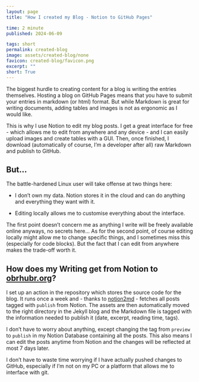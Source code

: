 ```yaml
---
layout: page
title: "How I created my Blog - Notion to GitHub Pages"

time: 2 minute
published: 2024-06-09

tags: short
permalink: created-blog
image: assets/created-blog/none
favicon: created-blog/favicon.png
excerpt: ""
short: True
---
```


The biggest hurdle to creating content for a blog is writing the entries themselves. Hosting a blog on GitHub Pages means that you have to submit your entries in markdown (or html) format. But while Markdown is great for writing documents, adding tables and images is not as ergonomic as I would like.

This is why I use Notion to edit my blog posts. I get a great interface for free - which allows me to edit from anywhere and any device - and I can easily upload images and create tables with a GUI. Then, once finished, I download (automatically of course, I’m a developer after all) raw Markdown and publish to GitHub.

## But…

The battle-hardened Linux user will take offense at two things here:

- I don’t own my data. Notion stores it in the cloud and can do anything and everything they want with it.

- Editing locally allows me to customise everything about the interface.

The first point doesn’t concern me as anything I write will be freely available online anyways, no secrets here… As for the second point, of course editing locally might allow me to change specific things, and I sometimes miss this (especially for code blocks). But the fact that I can edit from anywhere makes the trade-off worth it.

## How does my Writing get from Notion to [obrhubr.org](http://obrhubr.org/)?

I set up an action in the repository which stores the source code for the blog. It runs once a week and - thanks to [notion2md](https://github.com/echo724/notion2md) - fetches all posts tagged with `publish` from Notion. The assets are then automatically moved to the right directory in the Jekyll blog and the Markdown file is tagged with the information needed to publish it (date, excerpt, reading time, tags).

I don’t have to worry about anything, except changing the tag from `preview` to `publish` in my Notion Database containing all the posts. This also means I can edit the posts anytime from Notion and the changes will be reflected at most 7 days later. 

I don’t have to waste time worrying if I have actually pushed changes to GitHub, especially if I’m not on my PC or a platform that allows me to interface with git.

